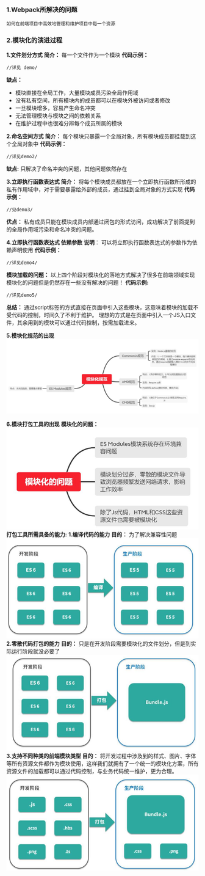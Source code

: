 ### 1.Webpack所解决的问题
	如何在前端项目中高效地管理和维护项目中每一个资源
### 2.模块化的演进过程
**1.文件划分方式**
**简介：**
每一个文件作为一个模块
**代码示例：**
```
//详见 demo/
```
**缺点：**

* 模块直接在全局工作，大量模块成员污染全局作用域
* 没有私有空间，所有模块内的成员都可以在模块外被访问或者修改
* 一旦模块增多，容易产生命名冲突
* 无法管理模块与模块之间的依赖关系
* 在维护过程中也很难分辨每个成员所属的模块


**2.命名空间方式**
**简介：**
每个模块只暴露一个全局对象，所有模块成员都挂载到这个全局对象中
**代码示例：**
```
//详见demo2/
```
**缺点:**
只解决了命名冲突的问题，其他问题依然存在


**3.立即执行函数表达式**
**简介：**
将每个模块成员都放在一个立即执行函数所形成的私有作用域中，对于需要暴露给外部的成员，通过挂到全局对象的方式实现
**代码示例：**
```
//见demo3/
```
**优点：**
私有成员只能在模块成员内部通过闭包的形式访问，成功解决了前面提到的全局作用域污染和命名冲突的问题。

**4.立即执行函数表达式 依赖参数**
**说明**：
可以将立即执行函数表达式的参数作为依赖声明使用
**代码示例：**
```
//详见demo4/
```

**模块加载的问题：**
以上四个阶段对模块化的落地方式解决了很多在前端领域实现模块化的问题但是仍然存在一些没有解决的问题！
**代码示例:**
```
//详见demo5/
```
**总结：**
通过script标签的方式直接在页面中引入这些模块，这意味着模块的加载不受代码的控制，时间久了不利于维护。
理想的方式是在页面中引入一个JS入口文件，其余用到的模块可以通过代码控制，按需加载进来。

**5.模块化规范的出现**
![](Webpack背景介绍_files/1.jpg)

**6.模块打包工具的出现**
**模块化的问题：**
![](Webpack背景介绍_files/2.jpg)
**打包工具所需具备的能力:**
**1.编译代码的能力**
**目的：**
为了解决兼容性问题
![](Webpack背景介绍_files/3.jpg)
**2.零散代码打包的能力**
**目的：**
只是在开发阶段需要模块化的文件划分，但是到实际运行阶段就没必要了
![](Webpack背景介绍_files/4.jpg)
**3.支持不同种类的前端模块类型**
**目的：**
将开发过程中涉及到的样式、图片、字体等所有资源文件都作为模块使用，这样我们就拥有了一个统一的模块化方案，所有资源文件的加载都可以通过代码控制，与业务代码统一维护，更为合理。
![](Webpack背景介绍_files/5.jpg)